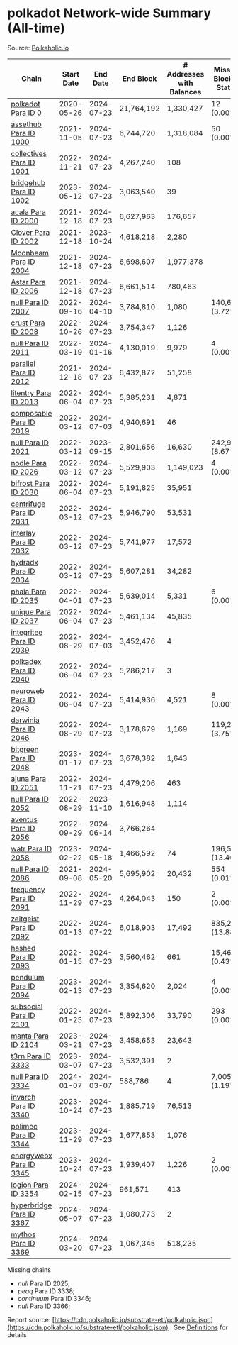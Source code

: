 # polkadot Network-wide Summary (All-time)

Source: [Polkaholic.io](https://polkaholic.io)


| Chain            | Start Date | End Date | End Block | # Addresses with Balances | Missing Blocks / Status |
| ---------------- | ---------- | ---------| --------- | ------------------------- | ----------------------- |
| [polkadot Para ID 0](/polkadot/0-polkadot) | 2020-05-26 | 2024-07-23 | 21,764,192 |  1,330,427 | 12 (0.00%)  |
| [assethub Para ID 1000](/polkadot/1000-assethub) | 2021-11-05 | 2024-07-23 | 6,744,720 |  1,318,084 | 50 (0.00%)  |
| [collectives Para ID 1001](/polkadot/1001-collectives) | 2022-11-21 | 2024-07-23 | 4,267,240 |  108 |    |
| [bridgehub Para ID 1002](/polkadot/1002-bridgehub) | 2023-05-12 | 2024-07-23 | 3,063,540 |  39 |    |
| [acala Para ID 2000](/polkadot/2000-acala) | 2021-12-18 | 2024-07-23 | 6,627,963 |  176,657 |    |
| [Clover Para ID 2002](/polkadot/2002-clover) | 2021-12-18 | 2023-10-24 | 4,618,218 |  2,280 |    |
| [Moonbeam Para ID 2004](/polkadot/2004-moonbeam) | 2021-12-18 | 2024-07-23 | 6,698,607 |  1,977,378 |    |
| [Astar Para ID 2006](/polkadot/2006-astar) | 2021-12-18 | 2024-07-23 | 6,661,514 |  780,463 |    |
| [null Para ID 2007](/polkadot/2007-kapex) | 2022-09-16 | 2024-04-10 | 3,784,810 |  1,080 | 140,668 (3.72%)  |
| [crust Para ID 2008](/polkadot/2008-crust) | 2022-10-26 | 2024-07-23 | 3,754,347 |  1,126 |    |
| [null Para ID 2011](/polkadot/2011-equilibrium) | 2022-03-19 | 2024-01-16 | 4,130,019 |  9,979 | 4 (0.00%)  |
| [parallel Para ID 2012](/polkadot/2012-parallel) | 2021-12-18 | 2024-07-23 | 6,432,872 |  51,258 |    |
| [litentry Para ID 2013](/polkadot/2013-litentry) | 2022-06-04 | 2024-07-23 | 5,385,231 |  4,871 |    |
| [composable Para ID 2019](/polkadot/2019-composable) | 2022-03-12 | 2024-07-03 | 4,940,691 |  46 |    |
| [null Para ID 2021](/polkadot/2021-efinity) | 2022-03-12 | 2023-09-15 | 2,801,656 |  16,630 | 242,949 (8.67%)  |
| [nodle Para ID 2026](/polkadot/2026-nodle) | 2022-03-12 | 2024-07-23 | 5,529,903 |  1,149,023 | 4 (0.00%)  |
| [bifrost Para ID 2030](/polkadot/2030-bifrost) | 2022-06-04 | 2024-07-23 | 5,191,825 |  35,951 |    |
| [centrifuge Para ID 2031](/polkadot/2031-centrifuge) | 2022-03-12 | 2024-07-23 | 5,946,790 |  53,531 |    |
| [interlay Para ID 2032](/polkadot/2032-interlay) | 2022-03-12 | 2024-07-23 | 5,741,977 |  17,572 |    |
| [hydradx Para ID 2034](/polkadot/2034-hydradx) | 2022-03-12 | 2024-07-23 | 5,607,281 |  34,282 |    |
| [phala Para ID 2035](/polkadot/2035-phala) | 2022-04-01 | 2024-07-23 | 5,639,014 |  5,331 | 6 (0.00%)  |
| [unique Para ID 2037](/polkadot/2037-unique) | 2022-06-04 | 2024-07-23 | 5,461,134 |  45,835 |    |
| [integritee Para ID 2039](/polkadot/2039-integritee) | 2022-08-29 | 2024-07-03 | 3,452,476 |  4 |    |
| [polkadex Para ID 2040](/polkadot/2040-polkadex) | 2022-06-04 | 2024-07-23 | 5,286,217 |  3 |    |
| [neuroweb Para ID 2043](/polkadot/2043-neuroweb) | 2022-06-04 | 2024-07-23 | 5,414,936 |  4,521 | 8 (0.00%)  |
| [darwinia Para ID 2046](/polkadot/2046-darwinia) | 2022-08-29 | 2024-07-23 | 3,178,679 |  1,169 | 119,220 (3.75%)  |
| [bitgreen Para ID 2048](/polkadot/2048-bitgreen) | 2023-01-17 | 2024-07-23 | 3,678,382 |  1,643 |    |
| [ajuna Para ID 2051](/polkadot/2051-ajuna) | 2022-11-21 | 2024-07-23 | 4,479,206 |  463 |    |
| [null Para ID 2052](/polkadot/2052-polkadot-parathread-2052) | 2022-08-29 | 2023-11-10 | 1,616,948 |  1,114 |    |
| [aventus Para ID 2056](/polkadot/2056-aventus) | 2022-09-29 | 2024-06-14 | 3,766,264 |   |    |
| [watr Para ID 2058](/polkadot/2058-watr) | 2023-02-22 | 2024-05-18 | 1,466,592 |  74 | 196,567 (13.40%)  |
| [null Para ID 2086](/polkadot/2086-kilt) | 2021-09-08 | 2024-05-20 | 5,695,902 |  20,432 | 554 (0.01%)  |
| [frequency Para ID 2091](/polkadot/2091-frequency) | 2022-11-29 | 2024-07-23 | 4,264,043 |  150 | 2 (0.00%)  |
| [zeitgeist Para ID 2092](/polkadot/2092-zeitgeist) | 2022-01-13 | 2024-07-22 | 6,018,903 |  17,492 | 835,251 (13.88%)  |
| [hashed Para ID 2093](/polkadot/2093-hashed) | 2022-01-15 | 2024-07-23 | 3,560,462 |  661 | 15,466 (0.43%)  |
| [pendulum Para ID 2094](/polkadot/2094-pendulum) | 2023-02-13 | 2024-07-23 | 3,354,620 |  2,024 | 4 (0.00%)  |
| [subsocial Para ID 2101](/polkadot/2101-subsocial) | 2022-01-25 | 2024-07-23 | 5,892,306 |  33,790 | 293 (0.00%)  |
| [manta Para ID 2104](/polkadot/2104-manta) | 2023-03-21 | 2024-07-23 | 3,458,653 |  23,643 |    |
| [t3rn Para ID 3333](/polkadot/3333-t3rn) | 2023-03-07 | 2024-07-23 | 3,532,391 |  2 |    |
| [null Para ID 3334](/polkadot/3334-polkadot-parathread-3334) | 2024-01-07 | 2024-03-07 | 588,786 |  4 | 7,005 (1.19%)  |
| [invarch Para ID 3340](/polkadot/3340-invarch) | 2023-10-24 | 2024-07-23 | 1,885,719 |  76,513 |    |
| [polimec Para ID 3344](/polkadot/3344-polimec) | 2023-11-29 | 2024-07-23 | 1,677,853 |  1,076 |    |
| [energywebx Para ID 3345](/polkadot/3345-energywebx) | 2023-10-24 | 2024-07-23 | 1,939,407 |  1,226 | 2 (0.00%)  |
| [logion Para ID 3354](/polkadot/3354-logion) | 2024-02-15 | 2024-07-23 | 961,571 |  413 |    |
| [hyperbridge Para ID 3367](/polkadot/3367-hyperbridge) | 2024-05-07 | 2024-07-23 | 1,080,773 |  2 |    |
| [mythos Para ID 3369](/polkadot/3369-mythos) | 2024-03-20 | 2024-07-23 | 1,067,345 |  518,235 |    |

Missing chains


* *null* Para ID 2025; 
* *peaq* Para ID 3338; 
* *continuum* Para ID 3346; 
* *null* Para ID 3366; 

Report source: [https://cdn.polkaholic.io/substrate-etl/polkaholic.json](https://cdn.polkaholic.io/substrate-etl/polkaholic.json) | See [Definitions](/DEFINITIONS.md) for details
